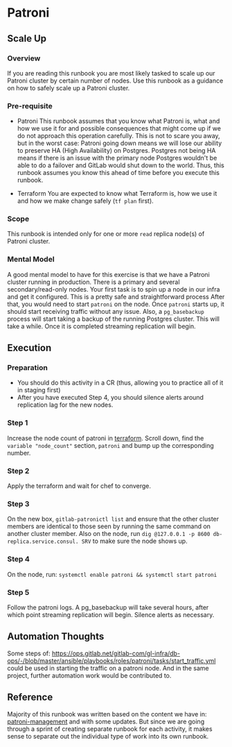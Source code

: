 # Patroni 

## Scale Up

### Overview

If you are reading this runbook you are most likely tasked to scale up our Patroni cluster by certain number of nodes. Use this runbook as a guidance on how to safely scale up a Patroni cluster.

### Pre-requisite 

- Patroni
    This runbook assumes that you know what Patroni is, what and how we use it for and possible consequences that might come up if we do not approach this operation carefully. This is not to scare you away, but in the worst case: Patroni going down means we will lose our ability to preserve HA (High Availability) on Postgres. Postgres not being HA means if there is an issue with the primary node Postgres wouldn't be able to do a failover and GitLab would shut down to the world. Thus, this runbook assumes you know this ahead of time before you execute this runbook. 

- Terraform
    You are expected to know what Terraform is, how we use it and how we make change safely (`tf plan` first).  

### Scope

This runbook is intended only for one or more `read` replica node(s) of Patroni cluster. 

### Mental Model

A good mental model to have for this exercise is that we have a Patroni cluster running in production. There is a primary and several secondary/read-only nodes. Your first task is to spin up a node in our infra and get it configured. This is a pretty safe and straightforward process After that, you would need to start `patroni` on the node. Once `patroni` starts up, it should start receiving traffic without any issue. Also, a `pg_basebackup` process will start taking a backup of the running Postgres cluster. This will take a while. Once it is completed streaming replication will begin. 

## Execution

### Preparation

- You should do this activity in a CR (thus, allowing you to practice all of it in staging first)
- After you have executed Step 4, you should silence alerts around replication lag for the new nodes. 

### Step 1

Increase the node count of patroni in [terraform](https://ops.gitlab.net/gitlab-com/gitlab-com-infrastructure/-/blob/master/environments/gstg/variables.tf). Scroll down, find the `variable "node_count"` section, `patroni` and bump up the corresponding number.

### Step 2

Apply the terraform and wait for chef to converge.

### Step 3

On the new box, `gitlab-patronictl list` and ensure that the other cluster members are identical to those seen by running the same command on another cluster member. Also on the node, run `dig @127.0.0.1 -p 8600 db-replica.service.consul. SRV` to make sure the node shows up.

### Step 4

On the node, run: `systemctl enable patroni && systemctl start patroni`

### Step 5

Follow the patroni logs. A pg_basebackup will take several hours, after which point streaming replication will begin. Silence alerts as necessary.

## Automation Thoughts

Some steps of: https://ops.gitlab.net/gitlab-com/gl-infra/db-ops/-/blob/master/ansible/playbooks/roles/patroni/tasks/start_traffic.yml could be used in starting the traffic on a patroni node. And in the same project, further automation work would be contributed to.

## Reference

Majority of this runbook was written based on the content we have in: [patroni-management](https://gitlab.com/gitlab-com/runbooks/-/blob/master/docs/patroni/patroni-management.md#scaling-the-cluster-up) and with some updates. But since we are going through a sprint of creating separate runbook for each activity, it makes sense to separate out the individual type of work into its own runbook. 